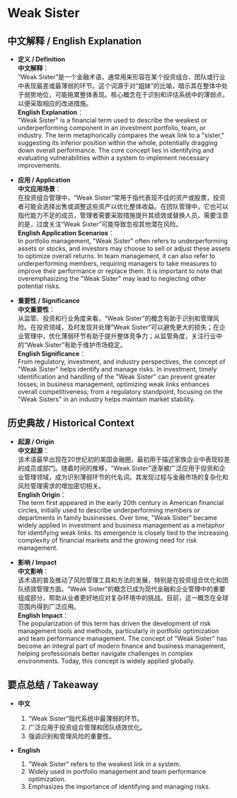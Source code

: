 # Weak Sister

## 中文解释 / English Explanation

* **定义 / Definition**  
  **中文解释**：  
  “Weak Sister”是一个金融术语，通常用来形容在某个投资组合、团队或行业中表现最差或最薄弱的环节。这个词源于对“姐妹”的比喻，暗示其在整体中处于弱势地位，可能拖累整体表现。核心概念在于识别和评估系统中的薄弱点，以便采取相应的改进措施。  
  **English Explanation**：  
  "Weak Sister" is a financial term used to describe the weakest or underperforming component in an investment portfolio, team, or industry. The term metaphorically compares the weak link to a "sister," suggesting its inferior position within the whole, potentially dragging down overall performance. The core concept lies in identifying and evaluating vulnerabilities within a system to implement necessary improvements.

* **应用 / Application**  
  **中文应用场景**：  
  在投资组合管理中，“Weak Sister”常用于指代表现不佳的资产或股票，投资者可能会选择出售或调整这些资产以优化整体收益。在团队管理中，它也可以指代能力不足的成员，管理者需要采取措施提升其绩效或替换人员。需要注意的是，过度关注“Weak Sister”可能导致忽视其他潜在风险。  
  **English Application Scenarios**：  
  In portfolio management, "Weak Sister" often refers to underperforming assets or stocks, and investors may choose to sell or adjust these assets to optimize overall returns. In team management, it can also refer to underperforming members, requiring managers to take measures to improve their performance or replace them. It is important to note that overemphasizing the "Weak Sister" may lead to neglecting other potential risks.

* **重要性 / Significance**  
  **中文重要性**：  
  从监管、投资和行业角度来看，“Weak Sister”的概念有助于识别和管理风险。在投资领域，及时发现并处理“Weak Sister”可以避免更大的损失；在企业管理中，优化薄弱环节有助于提升整体竞争力；从监管角度，关注行业中的“Weak Sister”有助于维护市场稳定。  
  **English Significance**：  
  From regulatory, investment, and industry perspectives, the concept of "Weak Sister" helps identify and manage risks. In investment, timely identification and handling of the "Weak Sister" can prevent greater losses; in business management, optimizing weak links enhances overall competitiveness; from a regulatory standpoint, focusing on the "Weak Sisters" in an industry helps maintain market stability.

## 历史典故 / Historical Context

* **起源 / Origin**  
  **中文起源**：  
  该术语最早出现在20世纪初的美国金融圈，最初用于描述家族企业中表现较差的成员或部门。随着时间的推移，“Weak Sister”逐渐被广泛应用于投资和企业管理领域，成为识别薄弱环节的代名词。其发现过程与金融市场的复杂化和风险管理需求的增加密切相关。  
  **English Origin**：  
  The term first appeared in the early 20th century in American financial circles, initially used to describe underperforming members or departments in family businesses. Over time, "Weak Sister" became widely applied in investment and business management as a metaphor for identifying weak links. Its emergence is closely tied to the increasing complexity of financial markets and the growing need for risk management.

* **影响 / Impact**  
  **中文影响**：  
  该术语的普及推动了风险管理工具和方法的发展，特别是在投资组合优化和团队绩效管理方面。“Weak Sister”的概念已成为现代金融和企业管理中的重要组成部分，帮助从业者更好地应对复杂环境中的挑战。目前，这一概念在全球范围内得到广泛应用。  
  **English Impact**：  
  The popularization of this term has driven the development of risk management tools and methods, particularly in portfolio optimization and team performance management. The concept of "Weak Sister" has become an integral part of modern finance and business management, helping professionals better navigate challenges in complex environments. Today, this concept is widely applied globally.

## 要点总结 / Takeaway

* **中文**  
  1. “Weak Sister”指代系统中最薄弱的环节。
  2. 广泛应用于投资组合管理和团队绩效优化。
  3. 强调识别和管理风险的重要性。

* **English**  
  1. "Weak Sister" refers to the weakest link in a system.
  2. Widely used in portfolio management and team performance optimization.
  3. Emphasizes the importance of identifying and managing risks.